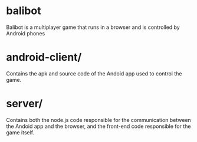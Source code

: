 balibot
=======

Balibot is a multiplayer game that runs in a browser and is controlled by Android phones

# android-client/
Contains the apk and source code of the Andoid app used to control the game.

# server/
Contains both the node.js code responsible for the communication between the Andoid app and the browser, and the front-end code responsible for the game itself.
